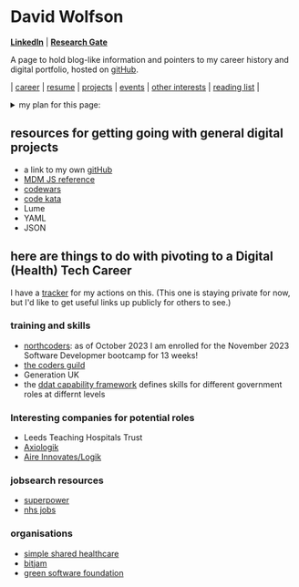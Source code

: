 # David Wolfson
**[LinkedIn](https://www.linkedin.com/in/david-wolfson-6149a38/ "LinkedIn")** |
**[Research Gate](https://www.researchgate.net/profile/David-Wolfson-8)**

A page to hold blog-like information and pointers to my career history and digital portfolio, hosted on [gitHub](https://github.com/WolfieKnee/).

| [career](medicalDevices.md) | [resume](resume.md) | [projects](projects.md) | [events](events.md) | [other interests](otherInterests.md) | [reading list](readingList.md) |

<details>
<summary> my plan for this page:</summary>
a lot of this is inspired by [open innovations](https://open-innovations.org/)...

  - When it is a bit more ready I should redirect my [personal url: davidwolfson.co.uk](davidwolfson.co.uk) to this, but for now it can stay pointing to [my LinkedIn profile](https://www.linkedin.com/in/david-wolfson-6149a38/)
  - add some style and structure, possibly through Lume. [Andy Bell's site](https://andy-bell.co.uk/) might be a good inspiration for this.

This [markdown guide]([https://github.com/adam-p/markdown-here/wiki/Markdown-Cheatsheet#html](https://docs.github.com/en/get-started/writing-on-github/getting-started-with-writing-and-formatting-on-github/basic-writing-and-formatting-syntax)) is helpful.
</details>

## resources for getting going with general digital projects
 * a link to my own [gitHub](https://github.com/WolfieKnee/)
 * [MDM JS reference](https://developer.mozilla.org/en-US/docs/Web/JavaScript)
 * [codewars](https://www.codewars.com/)
 * [code kata](http://codekata.com/)
 * Lume
 * YAML
 * JSON 

## here are things to do with pivoting to a Digital (Health) Tech Career
I have a [tracker](https://docs.google.com/spreadsheets/d/1gVUXxEQxiFwOGSN3j87z4kNrJ43kaHIns3qNJZ93_lk/edit?usp=sharing) for my actions on this. (This one is staying private for now, but I'd like to get useful links up publicly for others to see.) 
### training and skills
 * [northcoders](https://northcoders.com/our-courses/coding-bootcamp): as of October 2023 I am enrolled for the November 2023 Software Developmer bootcamp for 13 weeks!
 * [the coders guild](https://thecodersguild.org.uk/course-directory/#courses)
 * Generation UK
 * the [ddat capability framework](https://ddat-capability-framework.service.gov.uk/) defines skills for different government roles at differnt levels
### Interesting companies for potential roles
 * Leeds Teaching Hospitals Trust
 * [Axiologik](https://axiologik.com/work-with-us)
 * [Aire Innovates/Logik ](https://www.airelogic.com/careers#vacancies)
### jobsearch resources
* [superpower](https://superpower.tech/)
* [nhs jobs](https://beta.jobs.nhs.uk/candidate/)

### organisations
 * [simple shared healthcare](https://www.simple.uk.net/)
 * [bitjam](https://bitjam.org.uk/)
 * [green software foundation](https://greensoftware.foundation/)
